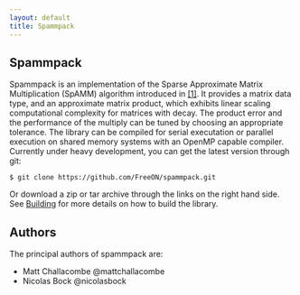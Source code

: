```yaml
---
layout: default
title: Spammpack
---
```


Spammpack
---------

Spammpack is an implementation of the Sparse Approximate Matrix Multiplication
(SpAMM) algorithm introduced in [[1]](/spammpack/references.html).  It
provides a matrix data type, and an approximate matrix product, which exhibits
linear scaling computational complexity for matrices with decay. The product
error and the performance of the multiply can be tuned by choosing an
appropriate tolerance. The library can be compiled for serial executation or
parallel execution on shared memory systems with an OpenMP capable compiler.
Currently under heavy development, you can get the latest version through git:

    $ git clone https://github.com/FreeON/spammpack.git

Or download a zip or tar archive through the links on the right hand side. See
[Building](/spammpack/building.html) for more details on how to build the
library.

Authors
-------

The principal authors of spammpack are:

  - Matt Challacombe @mattchallacombe
  - Nicolas Bock @nicolasbock
